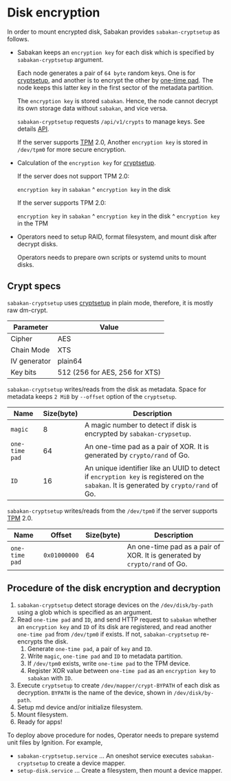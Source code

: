 Disk encryption
===============

In order to mount encrypted disk, Sabakan provides `sabakan-cryptsetup` as follows.

* Sabakan keeps an `encryption key` for each disk which is specified by `sabakan-cryptsetup` argument.

    Each node generates a pair of `64 byte` random keys. One is for [cryptsetup][], and another is to encrypt
    the other by [one-time pad][]. The node keeps this latter key in the first sector of the metadata partition.

    The `encryption key` is stored `sabakan`. Hence, the node cannot decrypt its own storage data without `sabakan`, and vice versa.

    `sabakan-cryptsetup` requests `/api/v1/crypts` to manage keys. See details [API](api.md).

    If the server supports [TPM][] 2.0, Another `encryption key` is stored in `/dev/tpm0` for more secure encryption.

* Calculation of the `encryption key` for [cryptsetup][].

    If the server does not support TPM 2.0:

    `encryption key` in `sabakan` ^ `encryption key` in the disk

    If the server supports TPM 2.0:

    `encryption key` in `sabakan` ^ `encryption key` in the disk ^ `encryption key` in the TPM

* Operators need to setup RAID, format filesystem, and mount disk after decrypt disks.

    Operators needs to prepare own scripts or systemd units to mount disks.

## Crypt specs

`sabakan-cryptsetup` uses [cryptsetup][] in plain mode, therefore, it is mostly raw dm-crypt.

| Parameter    | Value                          |
| ------------ | ------------------------------ |
| Cipher       | AES                            |
| Chain Mode   | XTS                            |
| IV generator | plain64                        |
| Key bits     | 512 (256 for AES, 256 for XTS) |

`sabakan-cryptsetup` writes/reads from the disk as metadata. Space for metadata keeps `2 MiB` by `--offset` option of the `cryptsetup`.

| Name           | Size(byte) | Description                                                                                                                             |
| -------------- | ---------- | --------------------------------------------------------------------------------------------------------------------------------------- |
| `magic`        | 8          | A magic number to detect if disk is encrypted by `sabakan-crypsetup`.                                                                   |
| `one-time pad` | 64         | An one-time pad as a pair of XOR. It is generated by `crypto/rand` of Go.                                                               |
| `ID`           | 16         | An unique identifier like an UUID to detect if `encryption key` is registered on the `sabakan`. It is generated by `crypto/rand` of Go. |

`sabakan-cryptsetup` writes/reads from the `/dev/tpm0` if the server supports [TPM] 2.0.

| Name           | Offset       | Size(byte) | Description                                                               |
| -------------- | ------------ | ---------- | ------------------------------------------------------------------------- |
| `one-time pad` | `0x01000000` | 64         | An one-time pad as a pair of XOR. It is generated by `crypto/rand` of Go. |

## Procedure of the disk encryption and decryption

1. `sabakan-cryptsetup` detect storage devices on the `/dev/disk/by-path` using a glob which is specified as an argument.
2. Read `one-time pad` and `ID`, and send HTTP request to `sabakan` whether an `encryption key` and `ID` of its disk are registered, and read another `one-time pad` from `/dev/tpm0` if exists. If not, `sabakan-cryptsetup` re-encrypts the disk.
    1. Generate `one-time pad`, a pair of `key` and `ID`.
    2. Write `magic`, `one-time pad` and `ID` to metadata partition.
    3. If `/dev/tpm0` exists, write `one-time pad` to the TPM device.
    4. Register XOR value between `one-time pad` as an `encryption key` to `sabakan` with `ID`.
3. Execute `cryptsetup` to create `/dev/mapper/crypt-BYPATH` of each disk as decryption. `BYPATH` is the name of the device, shown in `/dev/disk/by-path`.
4. Setup md device and/or initialize filesystem.
5. Mount filesystem.
6. Ready for apps!

To deploy above procedure for nodes, Operator needs to prepare systemd unit files by Ignition. For example,

- `sabakan-cryptsetup.service` ... An oneshot service executes `sabakan-cryptsetup` to create a device mapper.
- `setup-disk.service` ... Create a filesystem, then mount a device mapper.

[dm-crypt]: https://gitlab.com/cryptsetup/cryptsetup/wikis/DMCrypt
[one-time pad]: https://en.wikipedia.org/wiki/One-time_pad
[cryptsetup]: https://gitlab.com/cryptsetup/cryptsetup/wikis/home
[TPM]: https://en.wikipedia.org/wiki/Trusted_Computing
